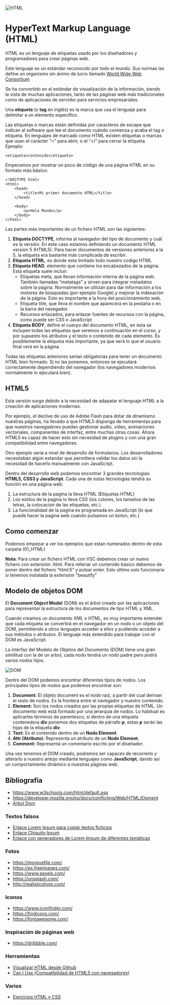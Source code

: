 ![HTML](img/HTML5.png "Aprende HTML!!")

# HyperText Markup Language (HTML)

HTML es un lenguaje de etiquetas usado por los diseñadores y programadores para crear páginas web.

Este lenguaje es un estándar reconocido por todo el mundo. Sus normas las define un organismo sin ánimo de lucro llamado [World Wide Web Consortium](https://www.w3.org/)

Se ha convertido en el estándar de visualización de la información, siendo la vista de muchas aplicaciones, tanto de las páginas web más tradicionales como de aplicaciones de servidor para servicios empresariales.

Una **etiqueta** (o **tag** en inglés) es la marca que usa el lenguaje para delimitar a un elemento específico.

Las etiquetas o marcas están definidas por caracteres de escape que indican al software que lee el documento cuándo comienza y acaba el tag o etiqueta. En lenguajes de marcado como HTML existen etiquetas o marcas que usan el carácter “<” para abrir, o el “</” para cerrar la etiqueta. Ejemplo:

    <etiqueta>contenido</etiqueta>

Empecemos por mostrar un poco de código de una página HTML en su formato más básico:

    <!DOCTYPE html>
    <html>
        <head>
            <title>Mi primer documento HTML</title>
        </head>

        <body>
            <p>Hola Mundo</p>
        </body>
    </html>

Las partes más importantes de un fichero HTML son las siguientes:

1. **Etiqueta DOCTYPE**, informa al navegador del tipo de documento y cuál es la versión. En este caso estamos definiendo un documento HTML version 5 (HTML5). Para hacer documentos de versiones anteriores a la 5, la etiqueta era bastante más complicada de escribir.
2. **Etiqueta HTML**, es donde esta limitado todo nuestro codigo HTML
3. **Etiqueta HEAD**, elemento que contiene los encabezados de la página. Esta etiqueta suele incluir:
    - Etiquetas meta, que llevan información interna de la página web. También llamadas "metatags" y sirven para integrar metadatos sobre la página. Normalmente se utilizan para dar información a los motores de búsquedas (por ejemplo Google) y mejorar la indexación de la página. Esto es importante a la hora del posicionamiento web. 
    - Etiqueta title, que lleva el nombre que aparecerá en la pestaña o en la barra del navegador.
    - Recursos enlazados, para enlazar fuentes de recursos con la página, como puede ser CSS o JavaScript
4. **Etiqueta BODY**, define el cuerpo del documento HTML, en esta se incluyen todas las etiquetas que veremos a continuación en el curso, y por supuesto los atributos y el texto o contenido de cada elemento. Es posiblemente la etiqueta más importante, ya que será lo que el usuario final verá en la página.

Todas las etiquetas anteriores serían obligatorias para tener un documento HTML bien formado. Si no las ponemos, entonces se ejecutará correctamente dependiendo del navegador (los navegadores modernos normalmente lo ejecutará bien).

## HTML5

Esta versión surge debido a la necesidad de adapatar el lenguaje HTML a la creación de aplicaciones modernas.

Por ejemplo, el declive de uso de Adobe Flash para dotar de dinamismo nuestras páginas, ha llevado a que HTML5 disponga de herramientas para que nuestros navegadores puedan gestionar audio, vídeo, animaciones vectoriales, componentes de interfaz, entre muchas otras cosas. Ahora HTML5 es capaz de hacer esto sin necesidad de plugins y con una gran compatibilidad entre navegadores.

Otro ejemplo sería a nivel de desarrollo de formularios. Los desarrolladores necesitaban algún estandar que permitiera validar los datos sin la necesidad de hacerlo manualmente con JavaScript.

Dentro del desarrollo web podemos encontrar 3 grandes tecnologías: **HTML5, CSS3 y JavaScript**. Cada una de estas tecnologías tendrá su función en una página web:

1. La estructura de la pagina la lleva HTML (Etiquetas HTML)
2. Los estilos de la pagina lo lleva CSS (los colores, los tamaños de las letras, la colocacion de las etiquetas, etc.)
3. La funcionalidad de la pagina es programada en JavaScript (lo que puede hacer la pagina web cuando pulsamos un boton, etc.)

## Como comenzar

Podemos empezar a ver los ejemplos que estan numerados dentro de esta carpeta (01_HTML)

**Nota**: Para crear un fichero HTML con VSC debemos crear un nuevo fichero con extensión .html. Para rellenar un contenido básico debemos de poner dentro del fichero "html:5" y pulsar enter. Esto último solo funcionaría si tenemos instalada la extensión "beautify"

## Modelo de objetos DOM

El **Document Object Model** (DOM) es el árbol creado por las aplicaciones para representar la estructura de los documentos de tipo HTML y XML.

Cuando creamos un documento XML o HTML, es muy importante entender que cada etiqueta se convertirá en el navegador en un nodo o un objeto del DOM, permitiendo a otros lenguajes acceder a ellos y pudiendo acceder a sus métodos o atributos. El lenguaje más extendido para trabajar con el DOM es JavaScript.

La interfaz del Modelo de Objetos del Documento (DOM) tiene una gran similitud con la de un arbol, cada nodo tendrá un nodo padre pero podrá varios nodos hijos.

![DOM](img/DOM_HTML.png "DOM")

Dentro del DOM podemos encontrar diferentes tipos de nodos. Los principales tipos de nodos que podemos encontrar son:

1. **Document:** El objeto document es el nodo raíz, a partir del cual derivan el resto de nodos. Es la frontera entre el navegador y nuestro contenido.
2. **Element:** Son los nodos creados por las propias etiquetas de HTML. Un documento web está formado por una jerarquía de nodos. Lo habitual es aplicarles términos de parentesco; si dentro de una etiqueta contenedora **div** ponemos dos etiquetas de párrafo **p**, estas **p** serán las hijas de la etiqueta **div**.
3. **Text:** Es el contenido dentro de un **Nodo Element**.
4. **Attr (Atributo):** Representa un atributo de un **Nodo Element**.
5. **Comment:** Representa un comentario escrito por el diseñador.

Una vez tenemos el DOM creado, podremos ser capaces de recorrerlo y alterarlo a nuestro antojo mediante lenguajes como **JavaScript**, dando así un comportamiento dinámico a nuestras páginas web.

## Bibliografía

- <https://www.w3schools.com/html/default.asp>
- <https://developer.mozilla.org/es/docs/conflicting/Web/HTML/Element>
- [Arbol Dom](http://www.gnu.org/software/classpathx/jaxp/apidoc/org/w3c/dom/tree.html)

### Textos falsos

- [Enlace Lorem Ipsum para copiar textos ficticios](http://es.lipsum.com/)
- [Enlace Chiquito Ipsum](https://www.chiquitoipsum.com/)
- [Enlace con generadores de Lorem Imsum de diferentes temáticas](https://fungenerators.com/lorem-ipsum/)

### Fotos
- <https://morguefile.com/>
- <https://es.freeimages.com/>
- <https://www.pexels.com/>
- <https://unsplash.com/>
- <http://realisticshots.com/>

### Iconos
- <https://www.iconfinder.com/>
- <https://findicons.com/>
- <https://fontawesome.com/>

### Inspiración de páginas web

- <https://dribbble.com/>

### Herramientas

- [Visualizar HTML desde Github](https://htmlpreview.github.io/)
- [Can I Use (Compatibilidad de HTML5 con navegadores)](https://caniuse.com/)

### Varios

- [Ejercicios HTML y CSS](http://desarrolloweb.dlsi.ua.es/libros/html-css/ejercicios)


